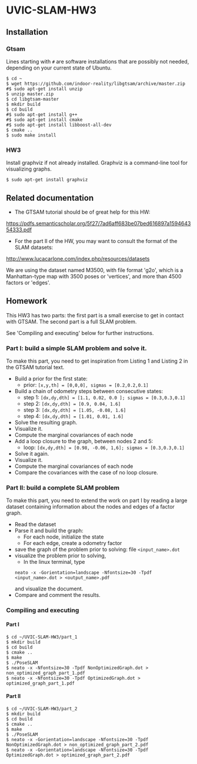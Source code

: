 # UVIC-SLAM-HW3

## Installation

### Gtsam

Lines starting with `#` are software installations that are possibly not needed, depending on your current state of Ubuntu.

```
$ cd ~
$ wget https://github.com/indoor-reality/libgtsam/archive/master.zip
#$ sudo apt-get install unzip
$ unzip master.zip
$ cd libgtsam-master
$ mkdir build
$ cd build
#$ sudo apt-get install g++
#$ sudo apt-get install cmake
#$ sudo apt-get install libboost-all-dev
$ cmake ..
$ sudo make install
```

### HW3

Install graphviz if not already installed. Graphviz is a command-line tool for visualizing graphs.

```
$ sudo apt-get install graphviz
```

## Related documentation

  - The GTSAM tutorial should be of great help for this HW:

  https://pdfs.semanticscholar.org/5f27/7ad6aff683be07bed616897a159464354333.pdf

  - For the part II of the HW, you may want to consult the format of the SLAM datasets:

  http://www.lucacarlone.com/index.php/resources/datasets

  We are using the dataset named M3500, with file format 'g2o', which is a Manhattan-type map with 3500 poses or 'vertices', and more than 4500 factors or 'edges'.

## Homework

This HW3 has two parts: the first part is a small exercise to get in contact with GTSAM. The second part is a full SLAM problem.

See 'Compiling and executing' below for further instructions.

### Part I: build a simple SLAM problem and solve it. 

To make this part, you need to get inspiration from Listing 1 and Listing 2 in the GTSAM tutorial text.

  - Build a prior for the first state:
    - prior: `[x,y,th] = [0,0,0], sigmas = [0.2,0.2,0.1]`
  - Build a chain of odometry steps between consecutive states:
    - step 1: `[dx,dy,dth] = [1.1, 0.02, 0.0 ]; sigmas = [0.3,0.3,0.1]`
    - step 2: `[dx,dy,dth] = [0.9, 0.04, 1.6]`
    - step 3: `[dx,dy,dth] = [1.05, -0.08, 1.6]`
    - step 4: `[dx,dy,dth] = [1.01, 0.01, 1.6]`
  - Solve the resulting graph.
  - Visualize it.
  - Compute the marginal covariances of each node
  - Add a loop closure to the graph, between nodes 2 and 5:
    - loop: `[dx,dy,dth] = [0.98, -0.06, 1,6]; sigmas = [0.3,0.3,0.1]`
  - Solve it again.
  - Visualize it. 
  - Compute the marginal covariances of each node
  - Compare the covariances with the case of no loop closure.
  
### Part II: build a complete SLAM problem

To make this part, you need to extend the work on part I by reading a large dataset containing information about the nodes and edges of a factor graph.

  - Read the dataset
  - Parse it and build the graph:
    - For each node, initialize the state
    - For each edge, create a odometry factor
  - save the graph of the problem prior to solving: file `<input_name>.dot`
  - visualize the problem prior to solving, 
    - In the linux terminal, type 
    ```
    neato -x -Gorientation=landscape -Nfontsize=30 -Tpdf <input_name>.dot > <output_name>.pdf
    ``` 
    and visualize the document. 
  - Compare and comment the results.

### Compiling and executing

#### Part I
```
$ cd ~/UVIC-SLAM-HW3/part_1
$ mkdir build
$ cd build
$ cmake ..
$ make
$ ./PoseSLAM
$ neato -x -Nfontsize=30 -Tpdf NonOptimizedGraph.dot > non_optimized_graph_part_1.pdf
$ neato -x -Nfontsize=30 -Tpdf OptimizedGraph.dot > optimized_graph_part_1.pdf
```

#### Part II
```
$ cd ~/UVIC-SLAM-HW3/part_2
$ mkdir build
$ cd build
$ cmake ..
$ make
$ ./PoseSLAM
$ neato -x -Gorientation=landscape -Nfontsize=30 -Tpdf NonOptimizedGraph.dot > non_optimized_graph_part_2.pdf
$ neato -x -Gorientation=landscape -Nfontsize=30 -Tpdf OptimizedGraph.dot > optimized_graph_part_2.pdf
```
